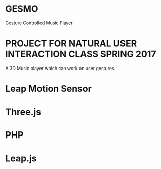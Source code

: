 # GESMO
Gesture Controlled Music Player

# PROJECT FOR NATURAL USER INTERACTION CLASS SPRING 2017

A 3D Music player which can work on user gestures. 

# Leap Motion Sensor
# Three.js
# PHP
# Leap.js
